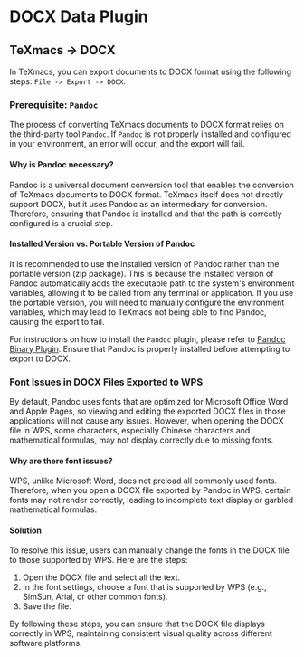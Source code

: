 # DOCX Data Plugin
## TeXmacs -> DOCX
In TeXmacs, you can export documents to DOCX format using the following steps: `File -> Export -> DOCX`.

### Prerequisite: `Pandoc`
The process of converting TeXmacs documents to DOCX format relies on the third-party tool `Pandoc`. If `Pandoc` is not properly installed and configured in your environment, an error will occur, and the export will fail.

#### Why is Pandoc necessary?
Pandoc is a universal document conversion tool that enables the conversion of TeXmacs documents to DOCX format. TeXmacs itself does not directly support DOCX, but it uses Pandoc as an intermediary for conversion. Therefore, ensuring that Pandoc is installed and that the path is correctly configured is a crucial step.

#### Installed Version vs. Portable Version of Pandoc
It is recommended to use the installed version of Pandoc rather than the portable version (zip package). This is because the installed version of Pandoc automatically adds the executable path to the system's environment variables, allowing it to be called from any terminal or application. If you use the portable version, you will need to manually configure the environment variables, which may lead to TeXmacs not being able to find Pandoc, causing the export to fail.

For instructions on how to install the `Pandoc` plugin, please refer to [Pandoc Binary Plugin](./plugin_binary_pandoc.md). Ensure that Pandoc is properly installed before attempting to export to DOCX.

### Font Issues in DOCX Files Exported to WPS
By default, Pandoc uses fonts that are optimized for Microsoft Office Word and Apple Pages, so viewing and editing the exported DOCX files in those applications will not cause any issues. However, when opening the DOCX file in WPS, some characters, especially Chinese characters and mathematical formulas, may not display correctly due to missing fonts.

#### Why are there font issues?
WPS, unlike Microsoft Word, does not preload all commonly used fonts. Therefore, when you open a DOCX file exported by Pandoc in WPS, certain fonts may not render correctly, leading to incomplete text display or garbled mathematical formulas.

#### Solution
To resolve this issue, users can manually change the fonts in the DOCX file to those supported by WPS. Here are the steps:
1. Open the DOCX file and select all the text.
2. In the font settings, choose a font that is supported by WPS (e.g., SimSun, Arial, or other common fonts).
3. Save the file.

By following these steps, you can ensure that the DOCX file displays correctly in WPS, maintaining consistent visual quality across different software platforms.
